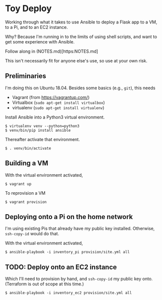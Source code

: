 # Toy Deploy

Working through what it takes to use Ansible to deploy a Flask app to a VM, to a Pi, and to an EC2 instance.

Why? Because I'm running in to the limits of using shell scripts, and want to get some experience with Ansible.

Follow along in (NOTES.md)[https:NOTES.md]

This isn't necessarily fit for anyone else's use, so use at your own risk.

## Preliminaries

I'm doing this on Ubuntu 18.04. Besides some basics (e.g., `git`), this needs

 * Vagrant (from https://vagrantup.com/)
 * Virtualbox (`sudo apt-get install virtualbox`)
 * virtualenv (`sudo apt-get install virtualenv`)

Install Ansible into a Python3 virtual environment.

    $ virtualenv venv --python=python3
    $ venv/bin/pip install ansible

Thereafter activate that environment.

    $ . venv/bin/activate

## Building a VM

With the virtual environment activated,

    $ vagrant up

To reprovision a VM

    $ vagrant provision

## Deploying onto a Pi on the home network

I'm using existing Pis that already have my public key installed. Otherwise, `ssh-copy-id` would do that.

With the virtual environment activated,

    $ ansible-playbook -i inventory_pi provision/site.yml all

## TODO: Deploy onto an EC2 instance

Which I'll need to provision by hand, and `ssh-copy-id` my public key onto. (Terraform is out of scope at this time.)

    $ ansible-playbook -i inventory_ec2 provision/site.yml all
